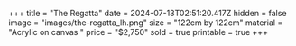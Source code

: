 +++
title = "The Regatta"
date = 2024-07-13T02:51:20.417Z
hidden = false
image = "images/the-regatta_lh.png"
size = "122cm by 122cm"
material = "Acrylic on canvas "
price = "$2,750"
sold = true
printable = true
+++
